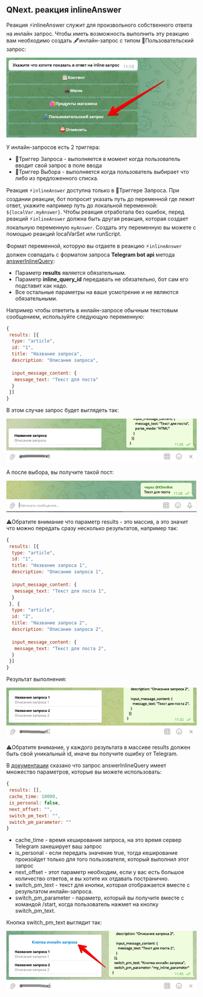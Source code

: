 ## QNext. реакция inlineAnswer

Реакция ⚡️inlineAnswer служит для произвольного собственного ответа на инлайн запрос. Чтобы иметь возможность выполнить эту реакцию вам необходимо создать 🖋инлайн-запрос с типом 👤Пользовательский запрос:

![](./1.png)

У инлайн-запросов есть 2 триггера:
* 🔗Триггер Запроса - выполняется в момент когда пользователь вводит свой запрос в поле ввода
* 🔗Триггер Выбора - выполняется когда пользователь выбирает что либо из предложенного списка.

Реакция ⚡️`inlineAnswer` доступна только в 🔗Триггере Запроса. При создании реакции, бот попросит указать путь до переменной где лежит ответ, укажите например путь до локальной переменной: `${localVar.myAnswer}`. Чтобы реакция отработала без ошибок, перед реакций ⚡️`inlineAnswer` должна быть другая реакция, которая создает локальную переменную `myAnswer`. Создать эту переменную вы можете с помощью реакций localVarSet или runScript. 

Формат переменной, которую вы отдаете в реакцию ⚡️`inlineAnswer` должен совпадать с форматом запроса **Telegram bot api** метода [answerInlineQuery](https://core.telegram.org/bots/api#answerinlinequery):
* Параметр **results** является обязательным.
* Параметр **inline_query_id** передавать не обязательно, бот сам его подставит как надо.
* Все остальные параметры на ваше усмотрение и не являются обязательными.

Например чтобы ответить в инлайн-запросе обычным текстовым сообщением, используйте следующую переменную:
```js 
{
 results: [{
  type: "article",
  id: "1",
  title: "Название запроса",
  description: "Описание запроса",

  input_message_content: {
   message_text: "Текст для поста"
  }
 }]
}
```

В этом случае запрос будет выглядеть так:

![](./2.png)

А после выбора, вы получите такой пост:

![](./3.png)

⚠️Обратите внимание что параметр results - это массив, а это значит что можно передать сразу несколько результатов, например так:
```js 
{
 results: [{
  type: "article",
  id: "1",
  title: "Название запроса 1",
  description: "Описание запроса 1",

  input_message_content: {
   message_text: "Текст для поста 1",
  }
 }, {
  type: "article",
  id: "2",
  title: "Название запроса 2",
  description: "Описание запроса 2",

  input_message_content: {
   message_text: "Текст для поста 2",
  }
 }]
}
```

Результат выполнения:

![](./4.png)

⚠️Обратите внимание, у каждого результата в массиве results должен быть свой уникальный id, иначе вы получите ошибку от Telegram.

В [документации](https://core.telegram.org/bots/api#answerinlinequery) сказано что запрос answerInlineQuery имеет множество параметров, которые вы можете использовать:
```js 
{
 results: [],
 cache_time: 10000,
 is_personal: false,
 next_offset: "",
 switch_pm_text: "",
 switch_pm_parameter: ""
}
```
* cache_time - время кеширования запроса, на это время сервер Telegram закеширует ваш запрос
* is_personal - если передать значение true, тогда кеширование произойдет только для того пользователя, который выполнил этот запрос
* next_offset - этот параметр необходим, если у вас есть большое количество ответов, и вы хотите их отдавать постранично.
* switch_pm_text - текст для кнопки, которая отображается вместе с результатом инлайн-запроса.
* switch_pm_parameter - параметр, который вы получите вместе с командой /start, когда пользователь нажмет на кнопку switch_pm_text.

Кнопка switch_pm_text выглядит так:

![](./5.png)





